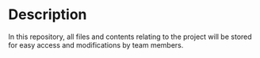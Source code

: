 # Description 
In this repository, all files and contents relating to the project will be stored for easy access and modifications by team members.
